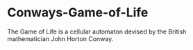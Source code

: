 # Conways-Game-of-Life
The Game of Life is a cellular automaton devised by the British mathematician John Horton Conway.
